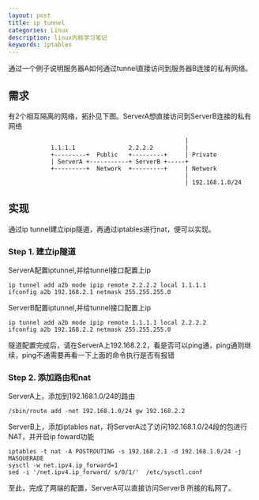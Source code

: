 ```yaml
---
layout: post
title: ip tunnel
categories: Linux
description: linux内核学习笔记
keywords: iptables
---
```


通过一个例子说明服务器A如何通过tunnel直接访问到服务器B连接的私有网络。

## 需求

有2个相互隔离的网络，拓扑见下图。ServerA想直接访问到ServerB连接的私有网络

```shell
                                                  |
            1.1.1.1               2.2.2.2         |
            +---------+  Public   +---------+     | Private
            | ServerA +-----------+ ServerB +-----+
            +---------+  Network  +---------+     | Network
                                                  |
                                                  | 192.168.1.0/24 
```

## 实现

通过ip tunnel建立ipip隧道，再通过iptables进行nat，便可以实现。

### Step 1. 建立ip隧道

ServerA配置iptunnel,并给tunnel接口配置上ip

```shell
ip tunnel add a2b mode ipip remote 2.2.2.2 local 1.1.1.1
ifconfig a2b 192.168.2.1 netmask 255.255.255.0
```

ServerB配置iptunnel,并给tunnel接口配置上ip

```shell
ip tunnel add a2b mode ipip remote 1.1.1.1 local 2.2.2.2
ifconfig a2b 192.168.2.2 netmask 255.255.255.0
```

隧道配置完成后，请在ServerA上192.168.2.2，看是否可以ping通，ping通则继续，ping不通需要再看一下上面的命令执行是否有报错

### Step 2. 添加路由和nat

ServerA上，添加到192.168.1.0/24的路由

```shell
/sbin/route add -net 192.168.1.0/24 gw 192.168.2.2
```

ServerB上，添加iptables nat，将ServerA过了访问192.168.1.0/24段的包进行NAT，并开启ip foward功能

```shell
iptables -t nat -A POSTROUTING -s 192.168.2.1 -d 192.168.1.0/24 -j MASQUERADE
sysctl -w net.ipv4.ip_forward=1
sed -i '/net.ipv4.ip_forward/ s/0/1/'  /etc/sysctl.conf
```

至此，完成了两端的配置，ServerA可以直接访问ServerB 所接的私网了。